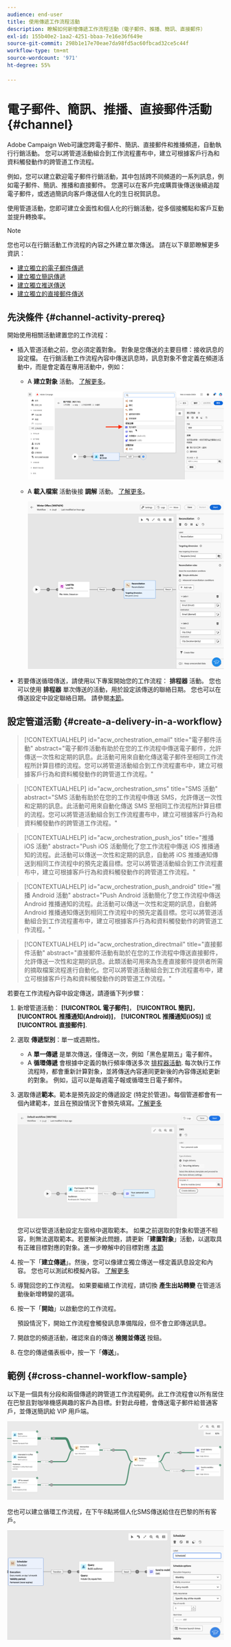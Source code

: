 ```yaml
---
audience: end-user
title: 使用傳遞工作流程活動
description: 瞭解如何新增傳遞工作流程活動（電子郵件、推播、簡訊、直接郵件）
exl-id: 155b40e2-1aa2-4251-bbaa-7e16e36f649e
source-git-commit: 298b1e17e70eae7da98fd5ac60fbcad32ce5c44f
workflow-type: tm+mt
source-wordcount: '971'
ht-degree: 55%

---
```


# 電子郵件、簡訊、推播、直接郵件活動 {#channel}

Adobe Campaign Web可讓您跨電子郵件、簡訊、直接郵件和推播頻道，自動執行行銷活動。 您可以將管道活動組合到工作流程畫布中，建立可根據客戶行為和資料觸發動作的跨管道工作流程。

例如，您可以建立歡迎電子郵件行銷活動，其中包括跨不同頻道的一系列訊息，例如電子郵件、簡訊、推播和直接郵件。 您還可以在客戶完成購買後傳送後續追蹤電子郵件，或透過簡訊向客戶傳送個人化的生日祝賀訊息。

使用管道活動，您即可建立全面性和個人化的行銷活動，從多個接觸點和客戶互動並提升轉換率。

>[!NOTE]
>
>您也可以在行銷活動工作流程的內容之外建立單次傳送。 請在以下章節瞭解更多資訊：
>* [建立獨立的電子郵件傳遞](../../email/create-email.md)
>* [建立獨立簡訊傳遞](../../sms/create-sms.md)
>* [建立獨立推送傳送](../../push/create-push.md)
>* [建立獨立的直接郵件傳送](../../direct-mail/create-direct-mail.md)

## 先決條件 {#channel-activity-prereq}

開始使用相關活動建置您的工作流程：

* 插入管道活動之前，您必須定義對象。 對象是您傳送的主要目標：接收訊息的設定檔。 在行銷活動工作流程內容中傳送訊息時，訊息對象不會定義在頻道活動中，而是會定義在專用活動中，例如：

   * A **建立對象** 活動。 [了解更多](build-audience.md)。

     ![](../../msg/assets/add-delivery-in-wf.png)

   * A **載入檔案** 活動後接 **調解** 活動。 [了解更多](load-file.md)。

     ![](../assets/workflow-reconciliation-criteria.png)

* 若要傳送循環傳送，請使用以下專案開始您的工作流程： **排程器** 活動。 您也可以使用 **排程器** 單次傳送的活動，用於設定該傳送的聯絡日期。 您也可以在傳送設定中設定聯絡日期。 請參閱[本節](scheduler.md)。

## 設定管道活動 {#create-a-delivery-in-a-workflow}

>[!CONTEXTUALHELP]
>id="acw_orchestration_email"
>title="電子郵件活動"
>abstract="電子郵件活動有助於在您的工作流程中傳送電子郵件，允許傳送一次性和定期的訊息。此活動可用來自動化傳送電子郵件至相同工作流程所計算目標的流程。您可以將管道活動組合到工作流程畫布中，建立可根據客戶行為和資料觸發動作的跨管道工作流程。"

>[!CONTEXTUALHELP]
>id="acw_orchestration_sms"
>title="SMS 活動"
>abstract="SMS 活動有助於在您的工作流程中傳送 SMS，允許傳送一次性和定期的訊息。此活動可用來自動化傳送 SMS 至相同工作流程所計算目標的流程。您可以將管道活動組合到工作流程畫布中，建立可根據客戶行為和資料觸發動作的跨管道工作流程。"

>[!CONTEXTUALHELP]
>id="acw_orchestration_push_ios"
>title="推播 iOS 活動"
>abstract="Push iOS 活動簡化了您工作流程中傳送 iOS 推播通知的流程。此活動可以傳送一次性和定期的訊息，自動將 iOS 推播通知傳送到相同工作流程中的預先定義目標。您可以將管道活動組合到工作流程畫布中，建立可根據客戶行為和資料觸發動作的跨管道工作流程。"

>[!CONTEXTUALHELP]
>id="acw_orchestration_push_android"
>title="推播 Android 活動"
>abstract="Push Android 活動簡化了您工作流程中傳送 Android 推播通知的流程。此活動可以傳送一次性和定期的訊息，自動將 Android 推播通知傳送到相同工作流程中的預先定義目標。您可以將管道活動組合到工作流程畫布中，建立可根據客戶行為和資料觸發動作的跨管道工作流程。"

>[!CONTEXTUALHELP]
>id="acw_orchestration_directmail"
>title="直接郵件活動"
>abstract="直接郵件活動有助於在您的工作流程中傳送直接郵件，允許傳送一次性和定期的訊息。此類活動可用來為生產直接郵件提供者所需的摘取檔案流程進行自動化。您可以將管道活動組合到工作流程畫布中，建立可根據客戶行為和資料觸發動作的跨管道工作流程。"

若要在工作流程內容中設定傳送，請遵循下列步驟：

1. 新增管道活動： **[!UICONTROL 電子郵件]**， **[!UICONTROL 簡訊]**， **[!UICONTROL 推播通知(Android)]**， **[!UICONTROL 推播通知(iOS)]** 或 **[!UICONTROL 直接郵件]**.

1. 選取 **傳遞型別**：單一或週期性。

   * A **單一傳遞** 是單次傳送，僅傳送一次，例如「黑色星期五」電子郵件。
   * A **循環傳遞** 會根據中定義的執行頻率傳送多次 [排程器活動](scheduler.md). 每次執行工作流程時，都會重新計算對象，並將傳送內容連同更新後的內容傳送給更新的對象。 例如，這可以是每週電子報或循環生日電子郵件。

1. 選取傳遞&#x200B;**範本**。範本是預先設定的傳遞設定 (特定於管道)。每個管道都會有一個內建範本，並且在預設情況下會預先填寫。[了解更多](../../msg/delivery-template.md)

   ![](../assets/delivery-activity-in-wf.png)

   您可以從管道活動設定左窗格中選取範本。 如果之前選取的對象和管道不相容，則無法選取範本。若要解決此問題，請更新「**建置對象**」活動，以選取具有正確目標對應的對象。進一步瞭解中的目標對應 [本節](../../audience/targeting-dimensions.md)

1. 按一下「**建立傳遞**」。然後，您可以像建立獨立傳送一樣定義訊息設定和內容。 您也可以測試和模擬內容。 [了解更多](../../msg/gs-messages.md)

1. 導覽回您的工作流程。 如果要繼續工作流程，請切換 **產生出站轉變** 在管道活動後新增轉變的選項。

1. 按一下「**開始**」以啟動您的工作流程。

   預設情況下，開始工作流程會觸發訊息準備階段，但不會立即傳送訊息。

1. 開啟您的頻道活動，確認來自的傳送 **檢閱並傳送** 按鈕。

1. 在您的傳遞儀表板中，按一下「**傳送**」。

## 範例 {#cross-channel-workflow-sample}

以下是一個具有分段和兩個傳遞的跨管道工作流程範例。此工作流程會以所有居住在巴黎且對咖啡機感興趣的客戶為目標。針對此母體，會傳送電子郵件給普通客戶，並傳送簡訊給 VIP 用戶端。

![](../assets/workflow-channel-example.png)

<!--
description, which use case you can perform (common other activities that you can link before of after the activity)

how to add and configure the activity

example of a configured activity within a workflow
The Email delivery activity allows you to configure the sending an email in a workflow. 

-->

您也可以建立循環工作流程，在下午8點將個人化SMS傳送給住在巴黎的所有客戶。

![](../assets/workflow-channel-example2.png)

<!-- Scheduled emails available?

This can be a single send email and sent just once, or it can be a recurring email.
* Single send emails are standard emails, sent once.
* Recurring emails allow you to send the same email multiple times to different targets over a defined period. You can aggregate the deliveries per period in order to get reports that correspond to your needs.

When linked to a scheduler, you can define recurring emails.
Email recipients are defined upstream of the activity in the same workflow, via an Audience targeting activity.

-->


<!--The message preparation is triggered according to the workflow execution parameters. From the message dashboard, you can select whether to request or not a manual confirmation to send the message (required by default). You can start the workflow manually or place a scheduler activity in the workflow to automate execution.-->
